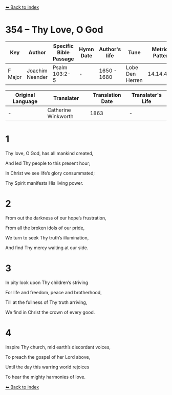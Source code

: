 [⬅️ Back to index](../README.md)

# 354 – Thy Love, O God

Key | Author   | Specific Bible Passage     |Hymn Date |Author's life |Tune |Metrical Pattern   |Composer/Source                                                                                        
-- | --------- | ---------------------------|----------|--------------|-----|-------------------|-------------   
F Major  | Joachim Neander      | Psalm 103:2-5 | -  | 1650 - 1680 | Lobe Den Herren | 14.14.4.7.8 | Chorale Book for England, 1863 

Original Language | Translater | Translation Date   | Translater's Life     
----------------- | --------- | --------------------|-------------   
\-  | Catherine Winkworth      | 1863 | -  | 1827 - 1878 



# 1

Thy love, O God, has all mankind created,

And led Thy people to this present hour;

In Christ we see life’s glory consummated;

Thy Spirit manifests His living power.



# 2

From out the darkness of our hope’s frustration,

From all the broken idols of our pride,

We turn to seek Thy truth’s illumination,

And find Thy mercy waiting at our side.



# 3

In pity look upon Thy children’s striving

For life and freedom, peace and brotherhood,

Till at the fullness of Thy truth arriving,

We find in Christ the crown of every good.



# 4

Inspire Thy church, mid earth’s discordant voices,

To preach the gospel of her Lord above,

Until the day this warring world rejoices

To hear the mighty harmonies of love.

[⬅️ Back to index](../README.md)
